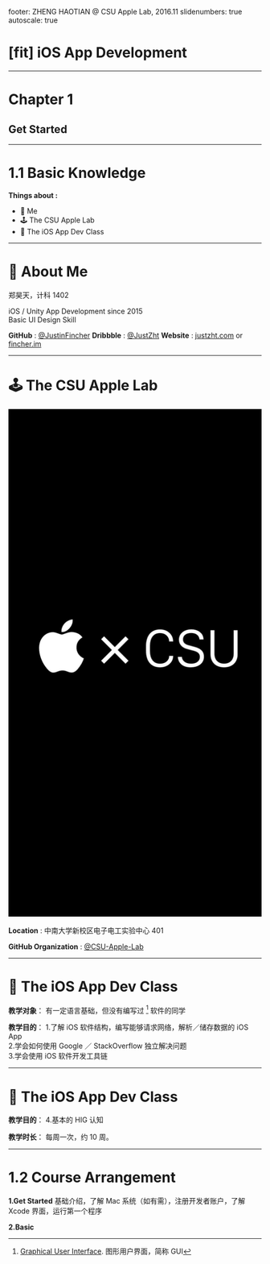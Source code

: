 footer: ZHENG HAOTIAN @ CSU Apple Lab, 2016.11
slidenumbers: true
autoscale: true

# [fit] iOS App Development

--- 

# Chapter 1
## Get Started

--- 

# 1.1 Basic Knowledge
**Things about :**  

- 🤗 Me 
- 🕹 The CSU Apple Lab 
- 📱 The iOS App Dev Class 

--- 
# 🤗 About Me
郑昊天，计科 1402  

iOS / Unity App Development since 2015  
Basic UI Design Skill

**GitHub** : [@JustinFincher](https://github.com/JustinFincher)
**Dribbble** : [@JustZht](https://dribbble.com/JustZht)
**Website** : [justzht.com](http://www.justzht.com/) or [fincher.im](https://fincher.im/)

--- 
# 🕹 The CSU Apple Lab
![right filtered](apple_lab.jpg)  

**Location** : 
中南大学新校区电子电工实验中心 401  

**GitHub Organization** : 
[@CSU-Apple-Lab](https://github.com/CSU-Apple-Lab)

---
# 📱 The iOS App Dev Class
**教学对象**：
有一定语言基础，但没有编写过 [^GUI] 软件的同学  

**教学目的**：
1.了解 iOS 软件结构，编写能够请求网络，解析／储存数据的 iOS App  
2.学会如何使用 Google ／ StackOverflow 独立解决问题  
3.学会使用 iOS 软件开发工具链

[^GUI]: [Graphical User Interface](https://www.google.co.jp/url?sa=t&rct=j&q=&esrc=s&source=web&cd=2&cad=rja&uact=8&ved=0ahUKEwjBjs-giPfPAhWCiFQKHQOHBY8QFgggMAE&url=https%3A%2F%2Fzh.wikipedia.org%2Fzh-hans%2F%25E5%259B%25BE%25E5%25BD%25A2%25E7%2594%25A8%25E6%2588%25B7%25E7%2595%258C%25E9%259D%25A2&usg=AFQjCNEoD1obp9q-A6nbYv8RAM5dgl-4Tg). 图形用户界面，简称 GUI

---
# 📱 The iOS App Dev Class
**教学目的**：
4.基本的 HIG 认知  

**教学时长**：
每周一次，约 10 周。

---
# 1.2 Course Arrangement 
**1.Get Started**
基础介绍，了解 Mac 系统（如有需），注册开发者账户，了解 Xcode 界面，运行第一个程序

**2.Basic**
